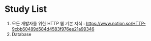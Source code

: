 # Study List

1. 모든 개발자를 위한 HTTP 웹 기본 지식 : https://www.notion.so/HTTP-9cbb60489d584d4583f976ee21a99346
2. Database

